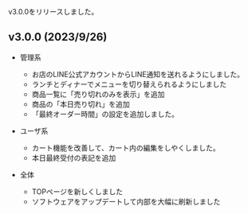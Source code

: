 v3.0.0をリリースしました。

## v3.0.0 (2023/9/26)


- 管理系
  - お店のLINE公式アカウントからLINE通知を送れるようにしました。
  - ランチとディナーでメニューを切り替えられるようにしました
  - 商品一覧に「売り切れのみを表示」を追加
  - 商品の「本日売り切れ」を追加
  - 「最終オーダー時間」の設定を追加しました。
  
- ユーザ系
  - カート機能を改善して、カート内の編集をしやくしました。
  - 本日最終受付の表記を追加
  
- 全体
  - TOPページを新しくしました
  - ソフトウェアをアップデートして内部を大幅に刷新しました

